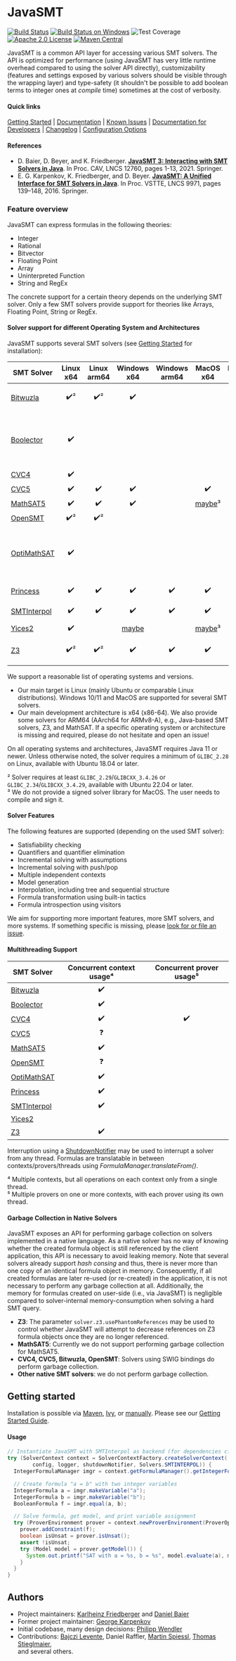 <!--
This file is part of JavaSMT,
an API wrapper for a collection of SMT solvers:
https://github.com/sosy-lab/java-smt

SPDX-FileCopyrightText: 2020 Dirk Beyer <https://www.sosy-lab.org>

SPDX-License-Identifier: Apache-2.0
-->

# JavaSMT

[![Build Status](https://gitlab.com/sosy-lab/software/java-smt/badges/master/pipeline.svg)](https://gitlab.com/sosy-lab/software/java-smt/pipelines)
[![Build Status on Windows](https://ci.appveyor.com/api/projects/status/08sy37awx7kvflo7/branch/master?svg=true)](https://ci.appveyor.com/project/sosy-lab/java-smt/branch/master)
![Test Coverage](https://gitlab.com/sosy-lab/software/java-smt/badges/master/coverage.svg)
[![Apache 2.0 License](https://img.shields.io/badge/license-Apache--2-brightgreen.svg?style=flat)](https://www.apache.org/licenses/LICENSE-2.0)
[![Maven Central](https://maven-badges.herokuapp.com/maven-central/org.sosy-lab/java-smt/badge.svg)](https://maven-badges.herokuapp.com/maven-central/org.sosy-lab/java-smt)

JavaSMT is a common API layer for accessing various SMT solvers.
The API is optimized for performance (using JavaSMT has very little runtime
overhead compared to using the solver API directly), customizability
(features and settings exposed by various solvers should be visible through the
wrapping layer) and type-safety (it shouldn't be possible to add boolean terms
to integer ones at _compile_ time) sometimes at the cost of verbosity.

#### Quick links

[Getting Started](doc/Getting-started.md) |
[Documentation][JavaDoc] |
[Known Issues](doc/KnownIssues.md) |
[Documentation for Developers](doc/Developers.md) |
[Changelog](CHANGELOG.md) |
[Configuration Options][ConfigurationOptions]

#### References

- D. Baier, D. Beyer, and K. Friedberger.
  [**JavaSMT 3: Interacting with SMT Solvers in Java**](https://link.springer.com/content/pdf/10.1007/978-3-030-81688-9_9.pdf).
  In Proc. CAV, LNCS 12760, pages 1-13, 2021. Springer.
- E. G. Karpenkov, K. Friedberger, and D. Beyer.
  [**JavaSMT: A Unified Interface for SMT Solvers in Java**](https://www.sosy-lab.org/research/pub/2016-VSTTE.JavaSMT_A_Unified_Interface_For_SMT_Solvers_in_Java.pdf).
  In Proc. VSTTE, LNCS 9971, pages 139–148, 2016. Springer.

### Feature overview

JavaSMT can express formulas in the following theories:

 - Integer
 - Rational
 - Bitvector
 - Floating Point
 - Array
 - Uninterpreted Function
 - String and RegEx

The concrete support for a certain theory depends on the underlying SMT solver.
Only a few SMT solvers provide support for theories like Arrays, Floating Point, String or RegEx.

#### Solver support for different Operating System and Architectures

JavaSMT supports several SMT solvers (see [Getting Started](doc/Getting-started.md) for installation):

| SMT Solver |       Linux x64       |     Linux arm64     | Windows x64 | Windows arm64 |                       MacOS x64                        | MacOS arm64 | Description |
| --- |:---------------------:|:-------------------:|:---:|:---:|:------------------------------------------------------:|:---:|:--- |
| [Bitwuzla](https://bitwuzla.github.io/) |  :heavy_check_mark:²  | :heavy_check_mark:² | :heavy_check_mark: |  |                                                        |  | a fast solver for bitvector logic |
| [Boolector](https://boolector.github.io/) |  :heavy_check_mark:   |                     |  |  |                                                        |  | a fast solver for bitvector logic, misses formula introspection, deprecated |
| [CVC4](https://cvc4.github.io/) |  :heavy_check_mark:   |                     |  |  |                                                        |  |  |
| [CVC5](https://cvc5.github.io/) |  :heavy_check_mark:  |  :heavy_check_mark:  |  :heavy_check_mark:  |  |  :heavy_check_mark:  |  :heavy_check_mark:  |  |
| [MathSAT5](http://mathsat.fbk.eu/) |  :heavy_check_mark:   | :heavy_check_mark:  | :heavy_check_mark: |  | [maybe](https://github.com/sosy-lab/java-smt/pull/430)³ |  |  |
| [OpenSMT](https://verify.inf.usi.ch/opensmt) |  :heavy_check_mark:²  | :heavy_check_mark:² |  |  |                                                        |  |  |
| [OptiMathSAT](http://optimathsat.disi.unitn.it/) |  :heavy_check_mark:   |                     |  |  |                                                        |  | based on MathSAT5, with support for optimization queries |
| [Princess](http://www.philipp.ruemmer.org/princess.shtml) |  :heavy_check_mark:   | :heavy_check_mark:  | :heavy_check_mark: | :heavy_check_mark: |                   :heavy_check_mark:                   | :heavy_check_mark: | Java-based SMT solver |
| [SMTInterpol](https://ultimate.informatik.uni-freiburg.de/smtinterpol/) |  :heavy_check_mark:   | :heavy_check_mark:  | :heavy_check_mark: | :heavy_check_mark: |                   :heavy_check_mark:                   | :heavy_check_mark: | Java-based SMT solver |
| [Yices2](https://yices.csl.sri.com/) |  :heavy_check_mark:   |                     | [maybe](https://github.com/sosy-lab/java-smt/pull/215) |  | [maybe](https://github.com/sosy-lab/java-smt/pull/400)³ |  |  |
| [Z3](https://github.com/Z3Prover/z3) |  :heavy_check_mark:²  | :heavy_check_mark:² | :heavy_check_mark: | :heavy_check_mark: |                   :heavy_check_mark:                   | :heavy_check_mark: | mature and well-known solver |

We support a reasonable list of operating systems and versions.
- Our main target is Linux (mainly Ubuntu or comparable Linux distributions).
  Windows 10/11 and MacOS are supported for several SMT solvers.
- Our main development architecture is x64 (x86-64).
  We also provide some solvers for ARM64 (AArch64 for ARMv8-A), e.g., Java-based SMT solvers, Z3, and MathSAT.
  If a specific operating system or architecture is missing and required,
  please do not hesitate and open an issue!

On all operating systems and architectures, JavaSMT requires Java 11 or newer.
Unless otherwise noted, the solver requires a minimum of `GLIBC_2.28` on Linux,
available with Ubuntu 18.04 or later.  

² Solver requires at least `GLIBC_2.29`/`GLIBCXX_3.4.26` or `GLIBC_2.34`/`GLIBCXX_3.4.29`,
available with Ubuntu 22.04 or later.  
³ We do not provide a signed solver library for MacOS. The user needs to compile and sign it.

#### Solver Features

The following features are supported (depending on the used SMT solver):

 - Satisfiability checking
 - Quantifiers and quantifier elimination
 - Incremental solving with assumptions
 - Incremental solving with push/pop
 - Multiple independent contexts
 - Model generation
 - Interpolation, including tree and sequential structure
 - Formula transformation using built-in tactics
 - Formula introspection using visitors

We aim for supporting more important features, more SMT solvers, and more systems.
If something specific is missing, please [look for or file an issue](https://github.com/sosy-lab/java-smt/issues).

#### Multithreading Support

| SMT Solver | Concurrent context usage⁴ | Concurrent prover usage⁵ |
| --- |:---:|:---:|
| [Bitwuzla](https://bitwuzla.github.io/) | :heavy_check_mark: |  |
| [Boolector](https://boolector.github.io/) | :heavy_check_mark: |  |
| [CVC4](https://cvc4.github.io/) | :heavy_check_mark: | :heavy_check_mark: |
| [CVC5](https://cvc4.github.io/) | :question: |  |
| [MathSAT5](http://mathsat.fbk.eu/) | :heavy_check_mark: |  |
| [OpenSMT](https://verify.inf.usi.ch/opensmt) | :question: |  |
| [OptiMathSAT](http://optimathsat.disi.unitn.it/) | :heavy_check_mark: |  |
| [Princess](http://www.philipp.ruemmer.org/princess.shtml) | :heavy_check_mark: |  |
| [SMTInterpol](https://ultimate.informatik.uni-freiburg.de/smtinterpol/) | :heavy_check_mark: |  |
| [Yices2](https://yices.csl.sri.com/) |  |  |
| [Z3](https://github.com/Z3Prover/z3) | :heavy_check_mark: |  |

Interruption using a [ShutdownNotifier][] may be used to interrupt a solver from any thread.
Formulas are translatable in between contexts/provers/threads using _FormulaManager.translateFrom()_.

⁴ Multiple contexts, but all operations on each context only from a single thread.  
⁵ Multiple provers on one or more contexts, with each prover using its own thread.

#### Garbage Collection in Native Solvers

JavaSMT exposes an API for performing garbage collection on solvers implemented in a native language.
As a native solver has no way of knowing whether the created formula object is still referenced 
by the client application, this API is necessary to avoid leaking memory.
Note that several solvers already support _hash consing_ and thus,
there is never more than one copy of an identical formula object in memory.
Consequently, if all created formulas are later re-used (or re-created)
in the application, it is not necessary to perform any garbage collection at all.
Additionally, the memory for formulas created on user-side (i.e., via JavaSMT) is negligible
compared to solver-internal memory-consumption when solving a hard SMT query.

- **Z3**: The parameter `solver.z3.usePhantomReferences` may be used to control 
  whether JavaSMT will attempt to decrease references on Z3 formula 
  objects once they are no longer referenced.
- **MathSAT5**: Currently we do not support performing garbage collection for MathSAT5.
- **CVC4, CVC5, Bitwuzla, OpenSMT**: Solvers using SWIG bindings do perform garbage collection.
- **Other native SMT solvers**: we do not perform garbage collection.

## Getting started

Installation is possible via [Maven][Maven repository],
[Ivy][Ivy repository], or [manually][Manual Installation].
Please see our [Getting Started Guide](doc/Getting-started.md).

#### Usage

``` java
// Instantiate JavaSMT with SMTInterpol as backend (for dependencies cf. documentation)
try (SolverContext context = SolverContextFactory.createSolverContext(
        config, logger, shutdownNotifier, Solvers.SMTINTERPOL)) {
  IntegerFormulaManager imgr = context.getFormulaManager().getIntegerFormulaManager();

  // Create formula "a = b" with two integer variables
  IntegerFormula a = imgr.makeVariable("a");
  IntegerFormula b = imgr.makeVariable("b");
  BooleanFormula f = imgr.equal(a, b);

  // Solve formula, get model, and print variable assignment
  try (ProverEnvironment prover = context.newProverEnvironment(ProverOptions.GENERATE_MODELS)) {
    prover.addConstraint(f);
    boolean isUnsat = prover.isUnsat();
    assert !isUnsat;
    try (Model model = prover.getModel()) {
      System.out.printf("SAT with a = %s, b = %s", model.evaluate(a), model.evaluate(b));
    }
  }
}
```

## Authors

 - Project maintainers: [Karlheinz Friedberger][] and [Daniel Baier][]
 - Former project maintainer: [George Karpenkov][]
 - Initial codebase, many design decisions: [Philipp Wendler][]
 - Contributions:  [Bajczi Levente][], Daniel Raffler, [Martin Spiessl][], [Thomas Stieglmaier][],  
 and several others.

[ConfigurationOptions]: https://sosy-lab.github.io/java-smt/ConfigurationOptions.txt
[Manual Installation]: doc/Getting-started.md#manual-installation
[ShutdownNotifier]: https://sosy-lab.github.io/java-common-lib/api/org/sosy_lab/common/ShutdownNotifier.html
[JavaDoc]: https://sosy-lab.github.io/java-smt/
[George Karpenkov]: http://metaworld.me
[Philipp Wendler]: https://www.philippwendler.de/
[Thomas Stieglmaier]: https://stieglmaier.me/
[Karlheinz Friedberger]: https://www.sosy-lab.org/people/friedberger
[Daniel Baier]: https://www.sosy-lab.org/people/baier
[Martin Spiessl]: https://www.sosy-lab.org/people/spiessl/
[Bajczi Levente]: leventebajczi.github.io
[Ivy repository]: https://www.sosy-lab.org/ivy
[Maven repository]: https://mvnrepository.com/artifact/org.sosy-lab/java-smt
